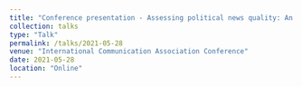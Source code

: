 ```yaml
---
title: "Conference presentation - Assessing political news quality: An automated comparison of political news quality indicators across German newspapers"
collection: talks
type: "Talk"
permalink: /talks/2021-05-28
venue: "International Communication Association Conference"
date: 2021-05-28
location: "Online"
---
```

